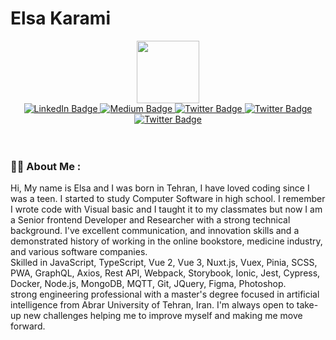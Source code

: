 <!-- BLOG-POST-LIST:START -->

# Elsa Karami

<div align="center">
  <div id="header" align="center">
    <img src="https://media.giphy.com/media/jTHti8z6rjrUZmBgOp/giphy.gif" width="100"/>
  </div>
  <div id="badges">
    <a href="https://www.linkedin.com/in/zahra--karami/">
      <img src="https://img.shields.io/badge/LinkedIn-blue?style=for-the-badge&logo=linkedin&logoColor=white" alt="LinkedIn Badge"/>
    </a>
    <a href="https://medium.com/@elsa.karami72">
      <img src="https://img.shields.io/badge/Medium-12100E?style=for-the-badge&logo=medium&logoColor=white" alt="Medium Badge"/>
    </a>
    <a href="https://twitter.com/Zahrakarami16">
      <img src="https://img.shields.io/badge/Twitter-blue?style=for-the-badge&logo=twitter&logoColor=white" alt="Twitter Badge"/>
    </a>
    <a href="https://stackoverflow.com/users/11530419/elsakarami">
      <img src="https://img.shields.io/badge/-Stackoverflow-FE7A16?style=for-the-badge&logo=stack-overflow&logoColor=white" alt="Twitter Badge"/>
    </a>
    <a href="https://www.zahra-karami.com/">
      <img src="https://img.shields.io/badge/Portfolio-%23000000.svg?style=for-the-badge&logo=firefox&logoColor=#FF7139" alt="Twitter Badge"/>
    </a>
  </div>
</div>
</br>
</br>


### :woman_technologist: About Me :

Hi, My name is Elsa and I was born in Tehran, I have loved coding since I was a teen. I started to study Computer Software in high school. I remember I wrote code with Visual basic and I taught it to my classmates but now I am a Senior frontend Developer and Researcher with a strong technical background. I've excellent communication, and innovation skills and a demonstrated history of working in the online bookstore, medicine industry, and various software companies.
</br>
Skilled in JavaScript, TypeScript, Vue 2, Vue 3, Nuxt.js, Vuex, Pinia, SCSS, PWA, GraphQL, Axios, Rest API, Webpack, Storybook, Ionic, Jest, Cypress, Docker, Node.js, MongoDB, MQTT, Git, JQuery, Figma, Photoshop.
</br>
strong engineering professional with a master's degree focused in artificial intelligence from Abrar University of Tehran, Iran.
I'm always open to take-up new challenges helping me to improve myself and making me move forward.
<!-- BLOG-POST-LIST:END -->
